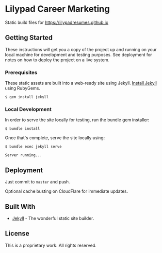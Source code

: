 # Lilypad Career Marketing

Static build files for https://lilypadresumes.github.io

## Getting Started

These instructions will get you a copy of the project up and running on your local machine for development and testing purposes. See deployment for notes on how to deploy the project on a live system.

### Prerequisites

These static assets are built into a web-ready site using Jekyll. [Install Jekyll](https://jekyllrb.com/docs/installation/) using RubyGems.

```
$ gem install jekyll
```

### Local Development

In order to serve the site locally for testing, run the bundle gem installer:

```
$ bundle install
```

Once that's complete, serve the site locally using:

```
$ bundle exec jekyll serve
```

`Server running...`

## Deployment

Just commit to `master` and push.

Optional cache busting on CloudFlare for immediate updates.

## Built With

* [Jekyll](httpa://jekyllrb.com/) - The wonderful static site builder.

## License

This is a proprietary work. All rights reserved.

